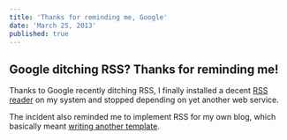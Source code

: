 ```yaml
---
title: 'Thanks for reminding me, Google'
date: 'March 25, 2013'
published: true
---
```



## Google ditching RSS? Thanks for reminding me!

Thanks to Google recently ditching RSS,
I finally installed a decent
<a href="http://lzone.de/liferea/">RSS reader</a>
on my system and stopped depending on yet another web service.

The incident also reminded me
to implement RSS for my own blog,
which basically meant
<a href="https://github.com/strathausen/blog/blob/master/theme/rss.mustache">writing another template</a>.
